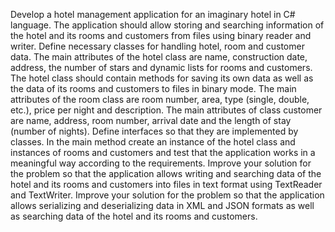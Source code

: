 Develop a hotel management application for an imaginary hotel in C# language. The application should allow storing and searching information of the hotel and its rooms and customers from files using binary reader and writer. Define necessary classes for handling hotel, room and customer data. The main attributes of the hotel class are name, construction date, address, the number of stars and dynamic lists for rooms and customers. The hotel class should contain methods for saving its own data as well as the data of  its rooms and customers to files in binary mode. The main attributes of the room class are room number, area, type (single, double, etc.), price per night and description. The main attributes of class customer are name, address, room number, arrival date and the length of stay (number of nights). Define interfaces so that they are implemented by classes. In the main method create an instance of the hotel class and instances of rooms and customers and test that the application works in a meaningful way according to the requirements.
Improve your solution for the problem so that the application allows writing and searching data of the hotel and its rooms and customers into files in text format using TextReader and TextWriter.
Improve your solution for the problem so that the application allows serializing and deserializing data in XML and JSON formats as well as searching data of the hotel and its rooms and customers.
